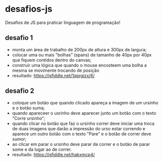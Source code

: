 # desafios-js
Desafios de JS para praticar linguagem de programação!

## desafio 1
- monta um área de trabalho de 200px de altura e 300px de largura;
- colocar uma ou mais "bolhas" (spans) de tamanho de 40px por 40px que fiquem contidos dentro do canvas;
- construir uma lógica que quando o mouse encosteem uma bolha a mesma se movimente trocando de posição
- resultado:
https://jsfiddle.net/1qprgjzx/6/

## desafio 2
- coloque um botão que quando clicado apareça a imagem de um ursinho e o botão suma;
- quando apareceer o usrinho deve aparecer junto um botão com o texto "Corre ursinho";
- quando clicar no botão que faz o ursinho correr deve iniciar uma troca de duas imagens que darão a impressão do urso estar correndo e aparece um outro botão com o texto "Pare" e o botão de correr deve sumor;
- ao clicar em parar o ursinho deve parar de correr e o botão de parar some e da lugar ao de correr.
- resultado:
https://jsfiddle.net/hakxmcp4/